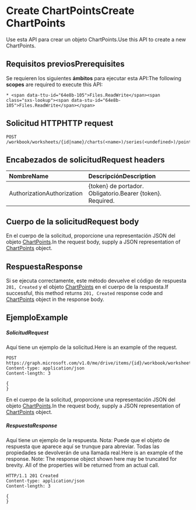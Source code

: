 # <a name="create-chartpoints"></a><span data-ttu-id="64e8b-101">Create ChartPoints</span><span class="sxs-lookup"><span data-stu-id="64e8b-101">Create ChartPoints</span></span>

<span data-ttu-id="64e8b-102">Use esta API para crear un objeto ChartPoints.</span><span class="sxs-lookup"><span data-stu-id="64e8b-102">Use this API to create a new ChartPoints.</span></span>
## <a name="prerequisites"></a><span data-ttu-id="64e8b-103">Requisitos previos</span><span class="sxs-lookup"><span data-stu-id="64e8b-103">Prerequisites</span></span>
<span data-ttu-id="64e8b-104">Se requieren los siguientes **ámbitos** para ejecutar esta API:</span><span class="sxs-lookup"><span data-stu-id="64e8b-104">The following **scopes** are required to execute this API:</span></span> 

    * <span data-ttu-id="64e8b-105">Files.ReadWrite</span><span class="sxs-lookup"><span data-stu-id="64e8b-105">Files.ReadWrite</span></span>

## <a name="http-request"></a><span data-ttu-id="64e8b-106">Solicitud HTTP</span><span class="sxs-lookup"><span data-stu-id="64e8b-106">HTTP request</span></span>
<!-- { "blockType": "ignored" } -->
```http
POST /workbook/worksheets/{id|name}/charts(<name>)/series(<undefined>)/points

```
## <a name="request-headers"></a><span data-ttu-id="64e8b-107">Encabezados de solicitud</span><span class="sxs-lookup"><span data-stu-id="64e8b-107">Request headers</span></span>
| <span data-ttu-id="64e8b-108">Nombre</span><span class="sxs-lookup"><span data-stu-id="64e8b-108">Name</span></span>       | <span data-ttu-id="64e8b-109">Descripción</span><span class="sxs-lookup"><span data-stu-id="64e8b-109">Description</span></span>|
|:---------------|:----------|
| <span data-ttu-id="64e8b-110">Authorization</span><span class="sxs-lookup"><span data-stu-id="64e8b-110">Authorization</span></span>  | <span data-ttu-id="64e8b-p101">{token} de portador. Obligatorio.</span><span class="sxs-lookup"><span data-stu-id="64e8b-p101">Bearer {token}. Required.</span></span> |


## <a name="request-body"></a><span data-ttu-id="64e8b-113">Cuerpo de la solicitud</span><span class="sxs-lookup"><span data-stu-id="64e8b-113">Request body</span></span>
<span data-ttu-id="64e8b-114">En el cuerpo de la solicitud, proporcione una representación JSON del objeto [ChartPoints](../resources/chartpoint.md).</span><span class="sxs-lookup"><span data-stu-id="64e8b-114">In the request body, supply a JSON representation of [ChartPoints](../resources/chartpoint.md) object.</span></span>

## <a name="response"></a><span data-ttu-id="64e8b-115">Respuesta</span><span class="sxs-lookup"><span data-stu-id="64e8b-115">Response</span></span>

<span data-ttu-id="64e8b-116">Si se ejecuta correctamente, este método devuelve el código de respuesta `201, Created` y el objeto [ChartPoints](../resources/chartpoint.md) en el cuerpo de la respuesta.</span><span class="sxs-lookup"><span data-stu-id="64e8b-116">If successful, this method returns `201, Created` response code and [ChartPoints](../resources/chartpoint.md) object in the response body.</span></span>

## <a name="example"></a><span data-ttu-id="64e8b-117">Ejemplo</span><span class="sxs-lookup"><span data-stu-id="64e8b-117">Example</span></span>
##### <a name="request"></a><span data-ttu-id="64e8b-118">Solicitud</span><span class="sxs-lookup"><span data-stu-id="64e8b-118">Request</span></span>
<span data-ttu-id="64e8b-119">Aquí tiene un ejemplo de la solicitud.</span><span class="sxs-lookup"><span data-stu-id="64e8b-119">Here is an example of the request.</span></span>
<!-- {
  "blockType": "request",
  "name": "create_chartpoints_from_chartseries"
}-->
```http
POST https://graph.microsoft.com/v1.0/me/drive/items/{id}/workbook/worksheets/{id|name}/charts(<name>)/series(<undefined>)/points
Content-type: application/json
Content-length: 3

{
}
```
<span data-ttu-id="64e8b-120">En el cuerpo de la solicitud, proporcione una representación JSON del objeto [ChartPoints](../resources/chartpoint.md).</span><span class="sxs-lookup"><span data-stu-id="64e8b-120">In the request body, supply a JSON representation of [ChartPoints](../resources/chartpoint.md) object.</span></span>
##### <a name="response"></a><span data-ttu-id="64e8b-121">Respuesta</span><span class="sxs-lookup"><span data-stu-id="64e8b-121">Response</span></span>
<span data-ttu-id="64e8b-p102">Aquí tiene un ejemplo de la respuesta. Nota: Puede que el objeto de respuesta que aparece aquí se trunque para abreviar. Todas las propiedades se devolverán de una llamada real.</span><span class="sxs-lookup"><span data-stu-id="64e8b-p102">Here is an example of the response. Note: The response object shown here may be truncated for brevity. All of the properties will be returned from an actual call.</span></span>
<!-- {
  "blockType": "response",
  "truncated": true,
  "@odata.type": "microsoft.graph.chartPoint"
} -->
```http
HTTP/1.1 201 Created
Content-type: application/json
Content-length: 3

{
}
```

<!-- uuid: 8fcb5dbc-d5aa-4681-8e31-b001d5168d79
2015-10-25 14:57:30 UTC -->
<!-- {
  "type": "#page.annotation",
  "description": "Create ChartPoints",
  "keywords": "",
  "section": "documentation",
  "tocPath": ""
}-->